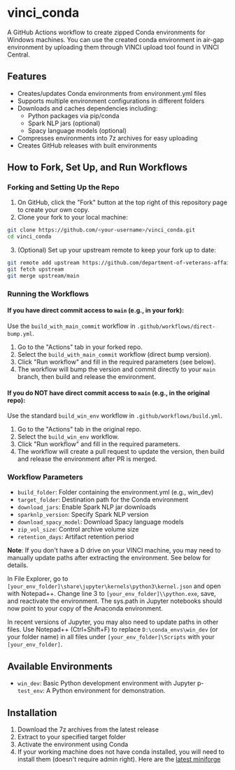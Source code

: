 # vinci_conda

A GitHub Actions workflow to create zipped Conda environments for Windows machines. You can use the created conda environment in air-gap environment by uploading them through VINCI upload tool found in VINCI Central.

## Features

- Creates/updates Conda environments from environment.yml files
- Supports multiple environment configurations in different folders
- Downloads and caches dependencies including:
  - Python packages via pip/conda
  - Spark NLP jars (optional)
  - Spacy language models (optional)
- Compresses environments into 7z archives for easy uploading
- Creates GitHub releases with built environments


## How to Fork, Set Up, and Run Workflows

### Forking and Setting Up the Repo

1. On GitHub, click the "Fork" button at the top right of this repository page to create your own copy.
2. Clone your fork to your local machine:
  ```bash
  git clone https://github.com/<your-username>/vinci_conda.git
  cd vinci_conda
  ```
3. (Optional) Set up your upstream remote to keep your fork up to date:
  ```bash
  git remote add upstream https://github.com/department-of-veterans-affairs/vinci_conda.git
  git fetch upstream
  git merge upstream/main
  ```

### Running the Workflows

#### If you have direct commit access to `main` (e.g., in your fork):

Use the `build_with_main_commit` workflow in `.github/workflows/direct-bump.yml`.

1. Go to the "Actions" tab in your forked repo.
2. Select the `build_with_main_commit` workflow (direct bump version).
3. Click "Run workflow" and fill in the required parameters (see below).
4. The workflow will bump the version and commit directly to your `main` branch, then build and release the environment.

#### If you do NOT have direct commit access to `main` (e.g., in the original repo):

Use the standard `build_win_env` workflow in `.github/workflows/build.yml`.

1. Go to the "Actions" tab in the original repo.
2. Select the `build_win_env` workflow.
3. Click "Run workflow" and fill in the required parameters.
4. The workflow will create a pull request to update the version, then build and release the environment after PR is merged.

### Workflow Parameters

- `build_folder`: Folder containing the environment.yml (e.g., win_dev)
- `target_folder`: Destination path for the Conda environment
- `download_jars`: Enable Spark NLP jar downloads
- `sparknlp_version`: Specify Spark NLP version
- `download_spacy_model`: Download Spacy language models
- `zip_vol_size`: Control archive volume size
- `retention_days`: Artifact retention period

**Note**: If you don't have a D drive on your VINCI machine, you may need to manually update paths after extracting the environment. See below for details.

In File Explorer, go to `[your_env_folder]\share\jupyter\kernels\python3\kernel.json` and open with Notepad++. Change line 3 to `[your_env_folder]\\python.exe`, save, and reactivate the environment. The sys.path in Jupyter notebooks should now point to your copy of the Anaconda environment.

In recent versions of Jupyter, you may also need to update paths in other files. Use Notepad++ (Ctrl+Shift+F) to replace `D:\conda_envs\win_dev` (or your folder name) in all files under `[your_env_folder]\Scripts` with your `[your_env_folder]`.

## Available Environments

- `win_dev`: Basic Python development environment with Jupyter
p- `test_env`: A Python environment for demonstration.

## Installation

1. Download the 7z archives from the latest release
2. Extract to your specified target folder
3. Activate the environment using Conda
4. If your working machine does not have conda installed, you will need to install them (doesn't require admin right). Here are the [latest miniforge](https://conda-forge.org/download/)
